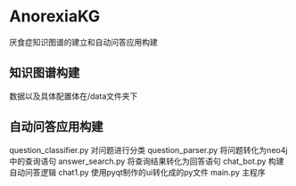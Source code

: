 # AnorexiaKG
厌食症知识图谱的建立和自动问答应用构建
## 知识图谱构建
数据以及具体配置体在/data文件夹下
## 自动问答应用构建
question_classifier.py 对问题进行分类
question_parser.py 将问题转化为neo4j中的查询语句
answer_search.py 将查询结果转化为回答语句
chat_bot.py 构建自动问答逻辑
chat1.py 使用pyqt制作的ui转化成的py文件
main.py 主程序 
